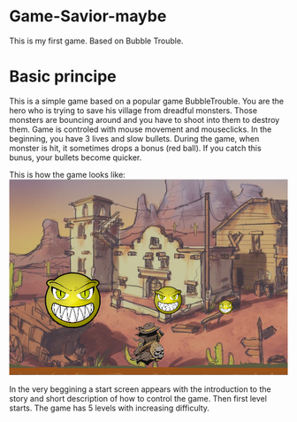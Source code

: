 # Game-Savior-maybe
This is my first game. Based on Bubble Trouble.

# Basic principe
This is a simple game based on a popular game BubbleTrouble. You are the hero who is trying to save his village from dreadful monsters. Those monsters are bouncing around and you have to shoot into them to destroy them.
Game is controled with mouse movement and mouseclicks. In the beginning, you have 3 lives and slow bullets. During the game, when monster is hit, it sometimes drops a bonus (red ball). If you catch this bunus, your bullets become quicker.

This is how the game looks like:
![alt text](https://github.com/EliskaSvobodova/Game-Savior-maybe/blob/master/screenIntro.png)

In the very beggining a start screen appears with the introduction to the story and short description of how to control the game. Then first level starts. The game has 5 levels with increasing difficulty. 
